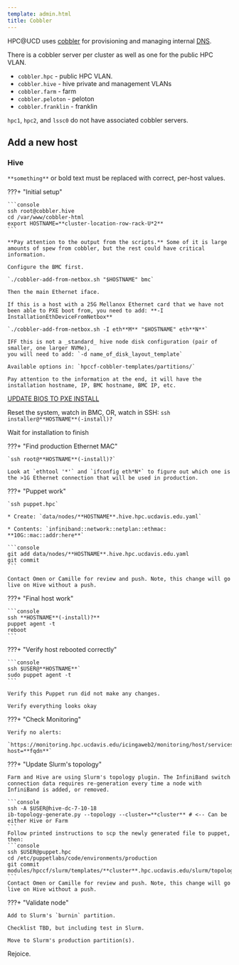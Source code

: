 ```yaml
---
template: admin.html
title: Cobbler
---
```


HPC@UCD uses [cobbler](https://cobbler.github.io/) for provisioning and managing internal [DNS](../dns).

There is a cobbler server per cluster as well as one for the public HPC VLAN.

-   `cobbler.hpc` - public HPC VLAN.
-   `cobbler.hive` - hive private and management VLANs
-   `cobbler.farm` - farm
-   `cobbler.peloton` - peloton
-   `cobbler.franklin` - franklin

`hpc1`, `hpc2`, and `lssc0` do not have associated cobbler servers.

## Add a new host

### Hive

`**something**` or bold text must be replaced with correct, per-host values.

???+ "Initial setup"

    ```console
    ssh root@cobbler.hive
    cd /var/www/cobbler-html
    export HOSTNAME=**cluster-location-row-rack-U*2**
    ```

    **Pay attention to the output from the scripts.** Some of it is large amounts of spew from cobbler, but the rest could have critical information.

    Configure the BMC first.

    `./cobbler-add-from-netbox.sh "$HOSTNAME" bmc`

    Then the main Ethernet iface.

    If this is a host with a 25G Mellanox Ethernet card that we have not
    been able to PXE boot from, you need to add: **-I InstallationEthDeviceFromNetbox**

    `./cobbler-add-from-netbox.sh -I eth**M** "$HOSTNAME" eth**N**`

    IFF this is not a _standard_ hive node disk configuration (pair of smaller, one larger NVMe),
    you will need to add: `-d name_of_disk_layout_template`

    Available options in: `hpccf-cobbler-templates/partitions/`

    Pay attention to the information at the end, it will have the installation hostname, IP, BMC hostname, BMC IP, etc.

[UPDATE BIOS TO PXE INSTALL](/admin/PXE/)

Reset the system, watch in BMC, OR, watch in SSH: `ssh installer@**HOSTNAME**(-install)?`

Wait for installation to finish

???+ "Find production Ethernet MAC"

    `ssh root@**HOSTNAME**(-install)?`

    Look at `ethtool '*'` and `ifconfig eth*N*` to figure out which one is the >1G Ethernet connection that will be used in production.

???+ "Puppet work"

    `ssh puppet.hpc`

    * Create: `data/nodes/**HOSTNAME**.hive.hpc.ucdavis.edu.yaml`

    * Contents: `infiniband::network::netplan::ethmac: **10G::mac::addr:here**`

    ```console
    git add data/nodes/**HOSTNAME**.hive.hpc.ucdavis.edu.yaml
    git commit
    ```

    Contact Omen or Camille for review and push. Note, this change will go live on Hive without a push.

???+ "Final host work"

    ```console
    ssh **HOSTNAME**(-install)?**
    puppet agent -t
    reboot
    ```

???+ "Verify host rebooted correctly"

    ```console
    ssh $USER@**HOSTNAME**`
    sudo puppet agent -t
    ```

    Verify this Puppet run did not make any changes.

    Verify everything looks okay

???+ "Check Monitoring"

    Verify no alerts:

    `https://monitoring.hpc.ucdavis.edu/icingaweb2/monitoring/host/services?host=**fqdn**`

???+ "Update Slurm's topology"

    Farm and Hive are using Slurm's topology plugin. The InfiniBand switch connection data requires re-generation every time a node with InfiniBand is added, or removed.

    ```console
    ssh -A $USER@hive-dc-7-10-18
    ib-topology-generate.py --topology --cluster=**cluster** # <-- Can be either Hive or Farm
    ```
    Follow printed instructions to scp the newly generated file to puppet, then:
    ```console
    ssh $USER@puppet.hpc
    cd /etc/puppetlabs/code/environments/production
    git commit modules/hpccf/slurm/templates/**cluster**.hpc.ucdavis.edu/slurm/topology.conf.epp
    ```
    Contact Omen or Camille for review and push. Note, this change will go live on Hive without a push.

???+ "Validate node"

    Add to Slurm's `burnin` partition.

    Checklist TBD, but including test in Slurm.

    Move to Slurm's production partition(s).

Rejoice.

